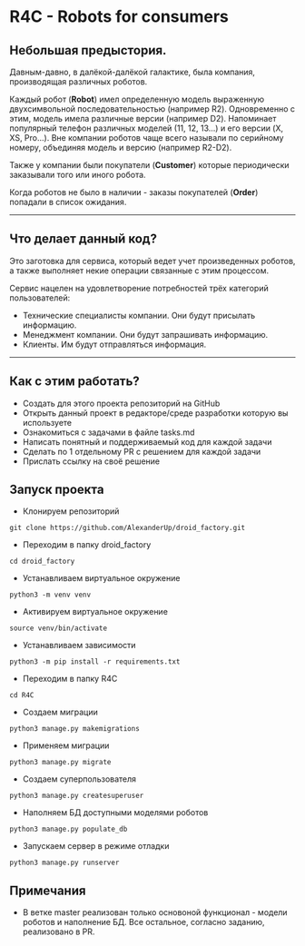 # R4C - Robots for consumers

## Небольшая предыстория.
Давным-давно, в далёкой-далёкой галактике, была компания, производящая различных 
роботов.

Каждый робот (**Robot**) имел определенную модель выраженную двухсимвольной
последовательностью (например R2). Одновременно с этим, модель имела различные
версии (например D2). Напоминает популярный телефон различных моделей
(11, 12, 13...) и его версии (X, XS, Pro...). Вне компании роботов чаще всего
называли по серийному номеру, объединяя модель и версию (например R2-D2).

Также у компании были покупатели (**Customer**) которые периодически заказывали
того или иного робота. 

Когда роботов не было в наличии - заказы покупателей (**Order**) попадали
в список ожидания.

---
## Что делает данный код?
Это заготовка для сервиса, который ведет учет произведенных роботов, а также 
выполняет некие операции связанные с этим процессом.

Сервис нацелен на удовлетворение потребностей трёх категорий пользователей:
- Технические специалисты компании. Они будут присылать информацию.
- Менеджмент компании. Они будут запрашивать информацию.
- Клиенты. Им будут отправляться информация.
___

## Как с этим работать?
- Создать для этого проекта репозиторий на GitHub
- Открыть данный проект в редакторе/среде разработки которую вы используете
- Ознакомиться с задачами в файле tasks.md
- Написать понятный и поддерживаемый код для каждой задачи 
- Сделать по 1 отдельному PR с решением для каждой задачи
- Прислать ссылку на своё решение


## Запуск проекта

- Клонируем репозиторий

```git clone https://github.com/AlexanderUp/droid_factory.git```

- Переходим в папку droid_factory

```cd droid_factory```

- Устанавливаем виртуальное окружение

```python3 -m venv venv```

- Активируем виртуальное окружение

```source venv/bin/activate```

- Устанавливаем зависимости

```python3 -m pip install -r requirements.txt```

- Переходим в папку R4C

```cd R4C```

- Создаем миграции

```python3 manage.py makemigrations```

- Применяем миграции

```python3 manage.py migrate```

- Создаем суперпользователя

```python3 manage.py createsuperuser```

- Наполняем БД доступными моделями роботов

```python3 manage.py populate_db```

- Запускаем сервер в режиме отладки

```python3 manage.py runserver```


## Примечания

- В ветке master реализован только основоной функционал - модели роботов и наполнение БД.
Все остальное, согласно заданию, реализовано в PR.
